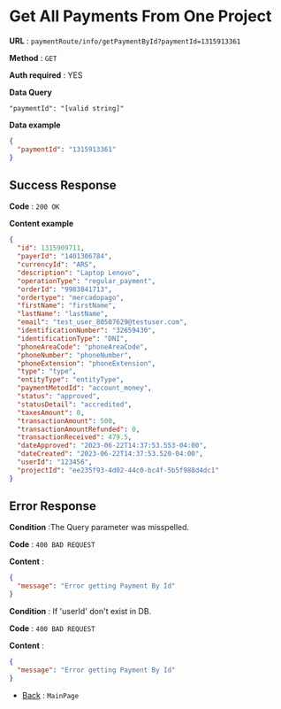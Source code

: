 # Get All Payments From One Project

**URL** : `paymentRoute/info/getPaymentById?paymentId=1315913361`

**Method** : `GET`

**Auth required** : YES

**Data Query**

    "paymentId": "[valid string]"

**Data example**

```json
{
  "paymentId": "1315913361"
}
```

## Success Response

**Code** : `200 OK`

**Content example**

```json
{
  "id": 1315909711,
  "payerId": "1401306784",
  "currencyId": "ARS",
  "description": "Laptop Lenovo",
  "operationType": "regular_payment",
  "orderId": "9983841713",
  "ordertype": "mercadopago",
  "firstName": "firstName",
  "lastName": "lastName",
  "email": "test_user_80507629@testuser.com",
  "identificationNumber": "32659430",
  "identificationType": "DNI",
  "phoneAreaCode": "phoneAreaCode",
  "phoneNumber": "phoneNumber",
  "phoneExtension": "phoneExtension",
  "type": "type",
  "entityType": "entityType",
  "paymentMetodId": "account_money",
  "status": "approved",
  "statusDetail": "accredited",
  "taxesAmount": 0,
  "transactionAmount": 500,
  "transactionAmountRefunded": 0,
  "transactionReceived": 479.5,
  "dateApproved": "2023-06-22T14:37:53.553-04:00",
  "dateCreated": "2023-06-22T14:37:53.520-04:00",
  "userId": "123456",
  "projectId": "ee235f93-4d02-44c0-bc4f-5b5f988d4dc1"
}
```

## Error Response

**Condition** :The Query parameter was misspelled.

**Code** : `400 BAD REQUEST`

**Content** :

```json
{
  "message": "Error getting Payment By Id"
}
```

**Condition** : If 'userId' don't exist in DB.

**Code** : `400 BAD REQUEST`

**Content** :

```json
{
  "message": "Error getting Payment By Id"
}
```

- [Back](../../readme.md) : `MainPage`
